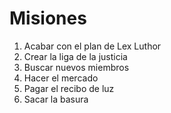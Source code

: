 # Misiones

1. Acabar con el plan de Lex Luthor
2. Crear la liga de la justicia
3. Buscar nuevos miembros
4. Hacer el mercado
5. Pagar el recibo de luz
6. Sacar la basura
